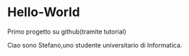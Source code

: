 # Hello-World
Primo progetto su github(tramite tutorial)

Ciao sono Stefano,uno studente universitario di Informatica.

